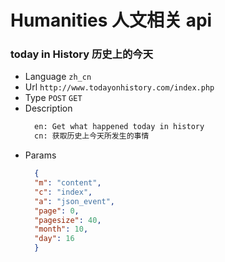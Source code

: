 # Humanities 人文相关 api

### today in History 历史上的今天
* Language `zh_cn`
* Url `http://www.todayonhistory.com/index.php`
* Type `POST` `GET`
* Description
  ```html
    en: Get what happened today in history
    cn: 获取历史上今天所发生的事情
  ```
* Params
  ```json
    {
    "m": "content",
    "c": "index",
    "a": "json_event",
    "page": 0,
    "pagesize": 40,
    "month": 10,
    "day": 16
    }
  ```
